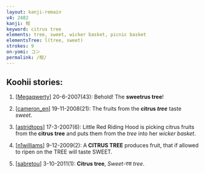 ```yaml
---
layout: kanji-remain
v4: 2482
kanji: 柑
keyword: citrus tree
elements: tree, sweet, wicker basket, picnic basket
elementsTree: l(tree, sweet)
strokes: 9
on-yomi: コン
permalink: /柑/
---
```


## Koohii stories: 

1) [<a href="http://kanji.koohii.com/profile/Megaqwerty">Megaqwerty</a>] 20-6-2007(43): Behold! The <strong>sweetrus tree</strong>!

2) [<a href="http://kanji.koohii.com/profile/cameron_en">cameron_en</a>] 19-11-2008(21): The fruits from the <strong>citrus <em>tree</em></strong> taste <em>sweet</em>.

3) [<a href="http://kanji.koohii.com/profile/astridtops">astridtops</a>] 17-3-2007(6): Little Red Riding Hood is picking citrus fruits from the<strong> citrus tree</strong> and puts them from the <em>tree</em> into her <em>wicker basket</em>.

4) [<a href="http://kanji.koohii.com/profile/n1williams">n1williams</a>] 9-12-2009(2): A<strong> CITRUS TREE</strong> produces fruit, that if allowed to ripen on the TREE will taste SWEET.

5) [<a href="http://kanji.koohii.com/profile/sabretou">sabretou</a>] 3-10-2011(1): <strong>Citrus tree</strong>, <em>Sweet</em>-रस <em>tree</em>.

